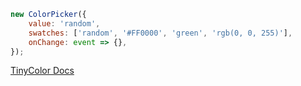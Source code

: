 ```js
new ColorPicker({
	value: 'random',
	swatches: ['random', '#FF0000', 'green', 'rgb(0, 0, 255)'],
	onChange: event => {},
});
```

[TinyColor Docs](https://github.com/scttcper/tinycolor)
